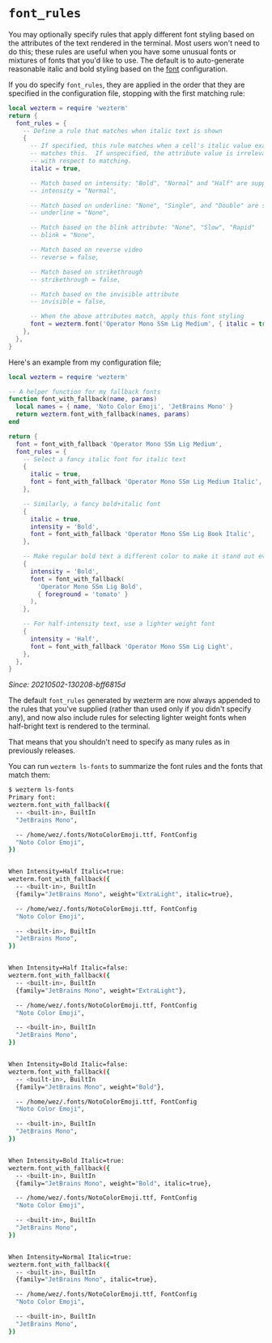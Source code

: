 # `font_rules`

You may optionally specify rules that apply different font styling based on the
attributes of the text rendered in the terminal.  Most users won't need to do
this; these rules are useful when you have some unusual fonts or mixtures of
fonts that you'd like to use.  The default is to auto-generate reasonable
italic and bold styling based on the [font](font.md) configuration.

If you do specify `font_rules`, they are applied in the order that they are
specified in the configuration file, stopping with the first matching rule:

```lua
local wezterm = require 'wezterm'
return {
  font_rules = {
    -- Define a rule that matches when italic text is shown
    {
      -- If specified, this rule matches when a cell's italic value exactly
      -- matches this.  If unspecified, the attribute value is irrelevant
      -- with respect to matching.
      italic = true,

      -- Match based on intensity: "Bold", "Normal" and "Half" are supported
      -- intensity = "Normal",

      -- Match based on underline: "None", "Single", and "Double" are supported
      -- underline = "None",

      -- Match based on the blink attribute: "None", "Slow", "Rapid"
      -- blink = "None",

      -- Match based on reverse video
      -- reverse = false,

      -- Match based on strikethrough
      -- strikethrough = false,

      -- Match based on the invisible attribute
      -- invisible = false,

      -- When the above attributes match, apply this font styling
      font = wezterm.font('Operator Mono SSm Lig Medium', { italic = true }),
    },
  },
}
```

Here's an example from my configuration file;

```lua
local wezterm = require 'wezterm'

-- A helper function for my fallback fonts
function font_with_fallback(name, params)
  local names = { name, 'Noto Color Emoji', 'JetBrains Mono' }
  return wezterm.font_with_fallback(names, params)
end

return {
  font = font_with_fallback 'Operator Mono SSm Lig Medium',
  font_rules = {
    -- Select a fancy italic font for italic text
    {
      italic = true,
      font = font_with_fallback 'Operator Mono SSm Lig Medium Italic',
    },

    -- Similarly, a fancy bold+italic font
    {
      italic = true,
      intensity = 'Bold',
      font = font_with_fallback 'Operator Mono SSm Lig Book Italic',
    },

    -- Make regular bold text a different color to make it stand out even more
    {
      intensity = 'Bold',
      font = font_with_fallback(
        'Operator Mono SSm Lig Bold',
        { foreground = 'tomato' }
      ),
    },

    -- For half-intensity text, use a lighter weight font
    {
      intensity = 'Half',
      font = font_with_fallback 'Operator Mono SSm Lig Light',
    },
  },
}
```

*Since: 20210502-130208-bff6815d*

The default `font_rules` generated by wezterm are now always appended to the
rules that you've supplied (rather than used only if you didn't specify any),
and now also include rules for selecting lighter weight fonts when half-bright
text is rendered to the terminal.

That means that you shouldn't need to specify as many rules as in previously
releases.

You can run `wezterm ls-fonts` to summarize the font rules and the fonts that
match them:

```bash
$ wezterm ls-fonts
Primary font:
wezterm.font_with_fallback({
  -- <built-in>, BuiltIn
  "JetBrains Mono",

  -- /home/wez/.fonts/NotoColorEmoji.ttf, FontConfig
  "Noto Color Emoji",
})


When Intensity=Half Italic=true:
wezterm.font_with_fallback({
  -- <built-in>, BuiltIn
  {family="JetBrains Mono", weight="ExtraLight", italic=true},

  -- /home/wez/.fonts/NotoColorEmoji.ttf, FontConfig
  "Noto Color Emoji",

  -- <built-in>, BuiltIn
  "JetBrains Mono",
})


When Intensity=Half Italic=false:
wezterm.font_with_fallback({
  -- <built-in>, BuiltIn
  {family="JetBrains Mono", weight="ExtraLight"},

  -- /home/wez/.fonts/NotoColorEmoji.ttf, FontConfig
  "Noto Color Emoji",

  -- <built-in>, BuiltIn
  "JetBrains Mono",
})


When Intensity=Bold Italic=false:
wezterm.font_with_fallback({
  -- <built-in>, BuiltIn
  {family="JetBrains Mono", weight="Bold"},

  -- /home/wez/.fonts/NotoColorEmoji.ttf, FontConfig
  "Noto Color Emoji",

  -- <built-in>, BuiltIn
  "JetBrains Mono",
})


When Intensity=Bold Italic=true:
wezterm.font_with_fallback({
  -- <built-in>, BuiltIn
  {family="JetBrains Mono", weight="Bold", italic=true},

  -- /home/wez/.fonts/NotoColorEmoji.ttf, FontConfig
  "Noto Color Emoji",

  -- <built-in>, BuiltIn
  "JetBrains Mono",
})


When Intensity=Normal Italic=true:
wezterm.font_with_fallback({
  -- <built-in>, BuiltIn
  {family="JetBrains Mono", italic=true},

  -- /home/wez/.fonts/NotoColorEmoji.ttf, FontConfig
  "Noto Color Emoji",

  -- <built-in>, BuiltIn
  "JetBrains Mono",
})
```

